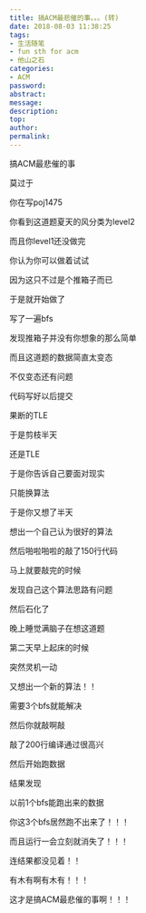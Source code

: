 ```yaml
---
title: 搞ACM最悲催的事。。。(转)
date: 2018-08-03 11:38:25
tags:
- 生活随笔
- fun sth for acm
- 他山之石
categories:
- ACM
password:
abstract:
message:
description:
top:
author:
permalink:
---
```


搞ACM最悲催的事

莫过于

你在写poj1475

你看到这道题夏天的风分类为level2

而且你level1还没做完

你认为你可以做着试试

因为这只不过是个推箱子而已

于是就开始做了

写了一遍bfs

发现推箱子并没有你想象的那么简单

而且这道题的数据简直太变态

不仅变态还有问题

代码写好以后提交

果断的TLE

于是剪枝半天

还是TLE

于是你告诉自己要面对现实

只能换算法

于是你又想了半天

想出一个自己认为很好的算法

然后啪啦啪啦的敲了150行代码

马上就要敲完的时候

发现自己这个算法思路有问题

然后石化了

晚上睡觉满脑子在想这道题

第二天早上起床的时候

突然灵机一动

又想出一个新的算法！！

需要3个bfs就能解决

然后你就敲啊敲

敲了200行编译通过很高兴

然后开始跑数据

结果发现

以前1个bfs能跑出来的数据

你这3个bfs居然跑不出来了！！！

而且运行一会立刻就消失了！！！

连结果都没见着！！

有木有啊有木有！！！

这才是搞ACM最悲催的事啊！！！